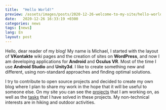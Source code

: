 ```yaml
---
title:  "Hello World!"
preview: /assets/images/posts/2020-12-26-welcome-to-my-site/hello-world.gif
date:   2020-12-26 16:33:19 +0300
categories: news
tags: [news]
lang: En
layout: post
---
```


Hello, dear reader of my blog! My name is Michael, I started with the layout of **VKontakte** wiki pages and the creation of sites on **WordPress**, and now I am developing applications for **Android** and **Oculus VR**. Most of the time I use **Android Studio** and **Unity3d**. I like to create something new and different, using non-standard approaches and finding optimal solutions.

I try to contribute to open source projects and decided to create my own blog where I plan to share my work in the hope that it will be useful to someone else. On my site you can see the [projects]({{site.url}}/projects) that I am working on, as well as the [tasks]({{site.url}}/cases) that I have solved in these projects.
My non-technical interests are in hiking and outdoor activities. 
